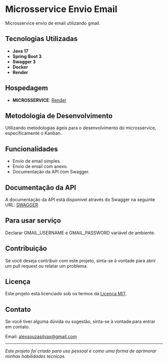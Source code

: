 # Microsservice Envio Email

  Microsservice envio de email utilizando gmail.


## Tecnologias Utilizadas

- **Java 17**
- **Spring Boot 3**
- **Swagger 3**
- **Docker**
- **Render**

## Hospedagem

- **MICROSSERVICE**: [Render](https://envio-email-8f9q.onrender.com/)

## Metodologia de Desenvolvimento

Utilizando metodologias ágeis para o desenvolvimento do microsservice, especificamente o Kanban.

## Funcionalidades

- Envio de email simples.
- Envio de email com anexo.
- Documentação da API com Swagger.

## Documentação da API

A documentação da API está disponível através do Swagger na seguinte URL: [SWAGGER](https://envio-email-8f9q.onrender.com/swagger-ui/index.html)

## Para usar serviço

Declarar GMAIL_USERNAME e GMAIL_PASSWORD variável de ambiente.

## Contribuição

Se você deseja contribuir com este projeto, sinta-se à vontade para abrir um pull request ou relatar um problema.

## Licença

Este projeto está licenciado sob os termos da [Licença MIT](LICENSE).

## Contato

Se você tiver alguma dúvida ou sugestão, sinta-se à vontade para entrar em contato.

Email: alexsouzasilvax@gmail.com

---

_Este projeto foi criado para uso pessoal e como uma forma de aprimorar minhas habilidades técnicas._
